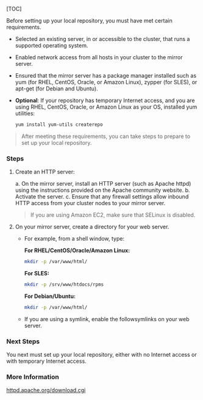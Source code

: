 [TOC]

Before setting up your local repository, you must have met certain requirements.

- Selected an existing server, in or accessible to the cluster, that runs a supported operating system.
- Enabled network access from all hosts in your cluster to the mirror server.
- Ensured that the mirror server has a package manager installed such as yum (for RHEL, CentOS, Oracle, or Amazon Linux), zypper (for SLES), or apt-get (for Debian and Ubuntu).
- **Optional**: If your repository has temporary Internet access, and you are using RHEL, CentOS, Oracle, or Amazon Linux as your OS, installed yum utilities:

    ```bash
    yum install yum-utils createrepo
    ```
  
> After meeting these requirements, you can take steps to prepare to set up your local repository.

### Steps

1. Create an HTTP server:

    a. On the mirror server, install an HTTP server (such as Apache httpd) using the instructions provided on the Apache community website.
    b. Activate the server.
    c. Ensure that any firewall settings allow inbound HTTP access from your cluster nodes to your mirror server.

    > If you are using Amazon EC2, make sure that SELinux is disabled.

2. On your mirror server, create a directory for your web server.

    - For example, from a shell window, type:
   
        **For RHEL/CentOS/Oracle/Amazon Linux:**
   
        ```bash
        mkdir -p /var/www/html/
        ```

        **For SLES:**

        ```bash
        mkdir -p /srv/www/htdocs/rpms   
        ```

        **For Debian/Ubuntu:**

        ```bash
        mkdir -p /var/www/html/
        ```

    - If you are using a symlink, enable the followsymlinks on your web server.

### Next Steps

You next must set up your local repository, either with no Internet access or with temporary Internet access.

### More Information

[httpd.apache.org/download.cgi](http://httpd.apache.org/download.cgi)
